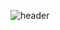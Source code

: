
![header](https://capsule-render.vercel.app/api?type=waving&color=EEEEE&height=250&section=header&text=Jaeseok%20Choi&fontSize=90&animation=fadeIn&fontAlignY=38&desc=%20&descAlignY=62&descAlign=62)

